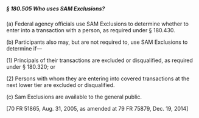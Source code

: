 ##### § 180.505 Who uses SAM Exclusions? #####

(a) Federal agency officials use SAM Exclusions to determine whether to enter into a transaction with a person, as required under § 180.430.

(b) Participants also may, but are not required to, use SAM Exclusions to determine if—

(1) Principals of their transactions are excluded or disqualified, as required under § 180.320; or

(2) Persons with whom they are entering into covered transactions at the next lower tier are excluded or disqualified.

(c) Sam Exclusions are available to the general public.

[70 FR 51865, Aug. 31, 2005, as amended at 79 FR 75879, Dec. 19, 2014]